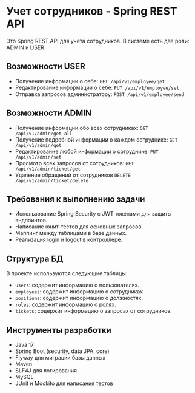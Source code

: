 # Учет сотрудников - Spring REST API

Это Spring REST API для учета сотрудников. В системе есть две роли: ADMIN и USER.

## Возможности USER

- Получение информации о себе: `GET /api/v1/employee/get`
- Редактирование информации о себе: `PUT /api/v1/employee/set`
- Отправка запросов администратору: `POST /api/v1/employee/send`

## Возможности ADMIN

- Получение информации обо всех сотрудниках: `GET /api/v1/admin/get-all`
- Получение подробной информации о каждом сотруднике: `GET /api/v1/admin/get`
- Редактирование любой информации о сотруднике: `PUT /api/v1/admin/set`
- Просмотр всех запросов от сотрудников: `GET /api/v1/admin/ticket/get`
- Удаление обращений от сотрудников `DELETE /api/v1/admin/ticket/delete`

## Требования к выполнению задачи

- Использование Spring Security с JWT токенами для защиты эндпоинтов.
- Написание юнит-тестов для основных запросов.
- Маппинг между таблицами в базе данных.
- Реализация login и logout в контроллере.

## Структура БД

В проекте используются следующие таблицы:

- `users`: содержит информацию о пользователях.
- `employees`: содержит информацию о сотрудниках.
- `positions`: содержит информацию о должностях.
- `roles`: содержит информацию о ролях.
- `tickets`: содержит информацию о запросах от сотрудников.

## Инструменты разработки

- Java 17
- Spring Boot (security, data JPA, core)
- Flyway для миграции базы данных
- Maven
- SLF4J для логирования
- MySQL
- JUnit и Mockito для написания тестов
